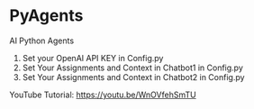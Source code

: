 # PyAgents
AI Python Agents

1. Set your OpenAI API KEY in Config.py
2. Set Your Assignments and Context in Chatbot1 in Config.py
3. Set Your Assignments and Context in Chatbot2 in Config.py

YouTube Tutorial:
https://youtu.be/WnOVfehSmTU
